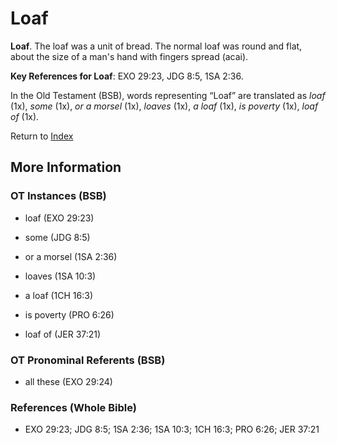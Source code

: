 # Loaf
**Loaf**. 
The loaf was a unit of bread. The normal loaf was round and flat, about the size of a man's hand with fingers spread (acai). 


**Key References for Loaf**: 
EXO 29:23, JDG 8:5, 1SA 2:36. 


In the Old Testament (BSB), words representing “Loaf” are translated as 
*loaf* (1x), *some* (1x), *or a morsel* (1x), *loaves* (1x), *a loaf* (1x), *is poverty* (1x), *loaf of* (1x). 




Return to [Index](00-Index.md)

## More Information

### OT Instances (BSB)

* loaf (EXO 29:23)

* some (JDG 8:5)

* or a morsel (1SA 2:36)

* loaves (1SA 10:3)

* a loaf (1CH 16:3)

* is poverty (PRO 6:26)

* loaf of (JER 37:21)



### OT Pronominal Referents (BSB)

* all these (EXO 29:24)



### References (Whole Bible)

* EXO 29:23; JDG 8:5; 1SA 2:36; 1SA 10:3; 1CH 16:3; PRO 6:26; JER 37:21



